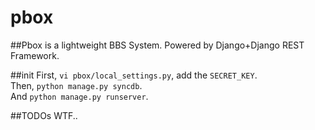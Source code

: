 pbox
====
##Pbox is a lightweight BBS System.
Powered by Django+Django REST Framework.

##init
First, `vi pbox/local_settings.py`, add the `SECRET_KEY`.    
Then, `python manage.py syncdb`.    
And `python manage.py runserver`.   

##TODOs
WTF..
